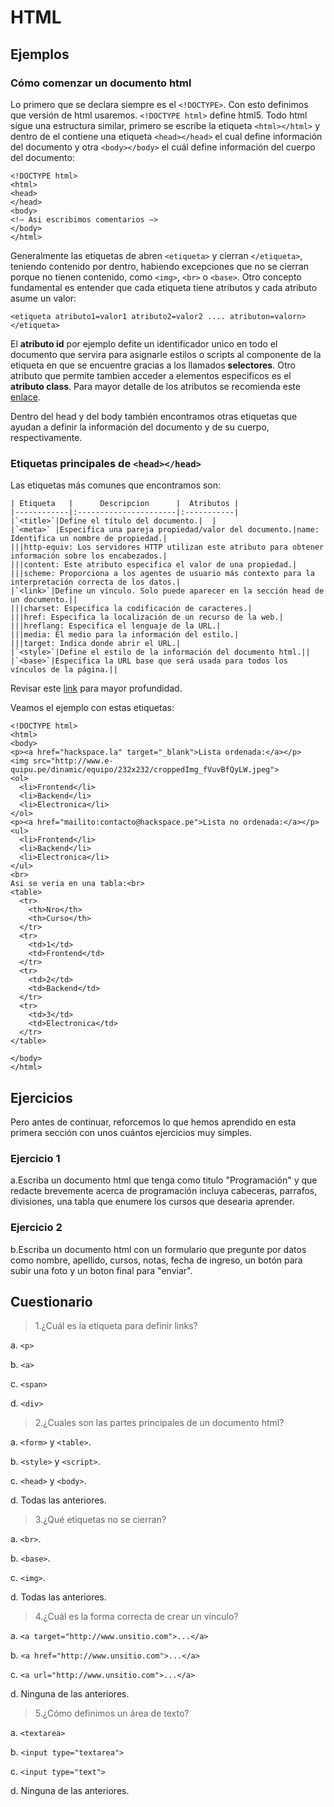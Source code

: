 # HTML

## Ejemplos

### Cómo comenzar un documento html

Lo primero que se declara siempre es el `<!DOCTYPE>`. Con esto definimos que versión de html usaremos. `<!DOCTYPE html>` define html5.
Todo html sigue una estructura similar, primero se escribe la etiqueta `<html></html>`  y dentro de el contiene una etiqueta `<head></head>` el cual define información del documento y otra `<body></body>` el cuál define información del cuerpo del documento: 

    <!DOCTYPE html>
    <html>
    <head>
    </head>
    <body>
    <!– Asi escribimos comentarios –>
    </body>
    </html>


Generalmente las etiquetas de abren `<etiqueta>` y cierran `</etiqueta>`, teniendo contenido por dentro, habiendo excepciones que no se cierran porque no tienen contenido, como `<img>`, `<br>` o `<base>`.
Otro concepto fundamental es entender que cada etiqueta tiene atributos y cada atributo asume un valor: 

`<etiqueta atributo1=valor1 atributo2=valor2 .... atributon=valorn></etiqueta>`

El **atributo id** por ejemplo defite un identificador unico en todo el documento que servira para asignarle estilos o scripts al componente de la etiqueta en que se encuentre gracias a los llamados **selectores**. Otro atributo que permite tambien acceder a elementos especificos es el **atributo class**. Para mayor detalle de los atributos se recomienda este [enlace](https://developer.mozilla.org/en-US/docs/Web/HTML/Global_attributes). 

Dentro del head y del body también encontramos otras etiquetas que ayudan a definir la información del documento y de su cuerpo, respectivamente.

### Etiquetas principales de `<head></head>`

Las etiquetas más comunes que encontramos son:

    | Etiqueta   |      Descripcion      |  Atributos |
    |------------|:----------------------|:-----------|
    |`<title>`|Define el título del documento.|  |
    |`<meta>` |Especifica una pareja propiedad/valor del documento.|name: Identifica un nombre de propiedad.|
    |||http-equiv: Los servidores HTTP utilizan este atributo para obtener información sobre los encabezados.|
    |||content: Este atributo especifica el valor de una propiedad.|
    |||scheme: Proporciona a los agentes de usuario más contexto para la interpretación correcta de los datos.|
    |`<link>`|Define un vínculo. Solo puede aparecer en la sección head de un documento.||
    |||charset: Especifica la codificación de caracteres.|
    |||href: Especifica la localización de un recurso de la web.|
    |||hreflang: Especifica el lenguaje de la URL.|
    |||media: El medio para la información del estilo.|
    |||target: Indica donde abrir el URL.|
    |`<style>`|Define el estilo de la información del documento html.||
    |`<base>`|Especifica la URL base que será usada para todos los vínculos de la página.||

Revisar este [link](https://developer.mozilla.org/en-US/docs/Web/HTML/Element/head#See_also) para mayor profundidad. 

Veamos el ejemplo con estas etiquetas:

    <!DOCTYPE html>
    <html>
    <body>
    <p><a href="hackspace.la" target="_blank">Lista ordenada:</a></p>
    <img src="http://www.e-quipu.pe/dinamic/equipo/232x232/croppedImg_fVuvBfQyLW.jpeg">
    <ol>
      <li>Frontend</li>
      <li>Backend</li>
      <li>Electronica</li>
    </ol>
    <p><a href="mailito:contacto@hackspace.pe">Lista no ordenada:</a></p>
    <ul>
      <li>Frontend</li>
      <li>Backend</li>
      <li>Electronica</li>
    </ul>
    <br>
    Asi se veria en una tabla:<br>
    <table>
      <tr>
        <th>Nro</th>
        <th>Curso</th>
      </tr>
      <tr>
        <td>1</td>
        <td>Frontend</td>
      </tr>
      <tr>
        <td>2</td>
        <td>Backend</td>
      </tr>
      <tr>
        <td>3</td>
        <td>Electronica</td>
      </tr>
    </table>

    </body>
    </html>


## Ejercicios

Pero antes de continuar, reforcemos lo que hemos aprendido en esta primera sección con unos cuántos ejercicios muy simples.

### Ejercicio 1

a.Escriba un documento html que tenga como titulo "Programación" y que redacte brevemente acerca de programación incluya cabeceras, parrafos, divisiones, una tabla que enumere los cursos que desearia aprender.

### Ejercicio 2

b.Escriba un documento html con un formulario que pregunte por datos como nombre, apellido, cursos, notas, fecha de ingreso, un botón para subir una foto y un boton final para "enviar".

## Cuestionario

> 1.¿Cuál es la etiqueta para definir links?

a. `<p>`

b. `<a>`

c. `<span>`

d. `<div>`

> 2.¿Cuales son las partes principales de un documento html?

a. `<form>` y `<table>`.

b. `<style>` y `<script>`.

c. `<head>` y `<body>`.

d. Todas las anteriores.

> 3.¿Qué etiquetas no se cierran?

a. `<br>`.

b. `<base>`.

c. `<img>`.

d. Todas las anteriores.

> 4.¿Cuál es la forma correcta de crear un vínculo?

a. `<a target="http://www.unsitio.com">...</a>`

b. `<a href="http://www.unsitio.com">...</a>`

c. `<a url="http://www.unsitio.com">...</a>`

d. Ninguna de las anteriores.

> 5.¿Cómo definimos un área de texto? 

a. `<textarea>`

b. `<input type="textarea">`

c. `<input type="text">`

d. Ninguna de las anteriores.
